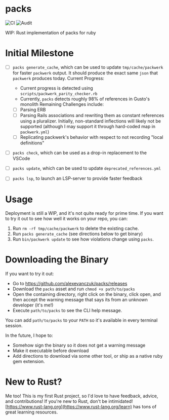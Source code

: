 # packs
![CI](https://github.com/alexevanczuk/packs/actions/workflows/ci.yml/badge.svg)
![Audit](https://github.com/alexevanczuk/packs/actions/workflows/audit.yml/badge.svg)

WIP: Rust implementation of packs for ruby

# Initial Milestone

- [ ] `packs generate_cache`, which can be used to update `tmp/cache/packwerk` for faster `packwerk` output. It should produce the exact same `json` that `packwerk` produces today.
Current Progress:
  - Current progress is detected using `scripts/packwerk_parity_checker.rb`
  - Currently, `packs` detects roughly 98% of references in Gusto's monolith
Remaining Challenges include:
  - [ ] Parsing ERB
  - [ ] Parsing Rails associations and rewriting them as constant references using a pluralizer. Initially, non-standard inflections will likely not be supported (although I may support it through hard-coded map in `packwerk.yml`)
  - [ ] Replicating packwerk's behavior with respect to not recording "local definitions"
- [ ] `packs check`, which can be used as a drop-in replacement to the VSCode
- [ ] `packs update`, which can be used to update `deprecated_references.yml`
- [ ] `packs lsp`, to launch an LSP-server to provide faster feedback


# Usage
Deployment is still a WIP, and it's not quite ready for prime time. If you want to try it out to see how well it works on your repo, you can:
1. Run `rm -rf tmp/cache/packwerk` to delete the existing cache.
2. Run `packs generate_cache` (see directions below to get binary) 
3. Run `bin/packwerk update` to see how violations change using `packs`.

# Downloading the Binary
If you want to try it out:
- Go to https://github.com/alexevanczuk/packs/releases
- Download the `packs` asset and run `chmod +x path/to/packs`
- Open the containing directory, right click on the binary, click open, and then accept the warning message that says its from an unknown developer (it's me!)
- Execute `path/to/packs` to see the CLI help message.

You can add `path/to/packs` to your `PATH` so it's available in every terminal session.

In the future, I hope to:
- Somehow sign the binary so it does not get a warning message
- Make it executable before download
- Add directions to download via some other tool, or ship as a native ruby gem extension.


# New to Rust?
Me too! This is my first Rust project, so I'd love to have feedback, advice, and contributions!
If you're new to Rust, don't be intimidated! [https://www.rust-lang.org](https://www.rust-lang.org/learn) has tons of great learning resources.
